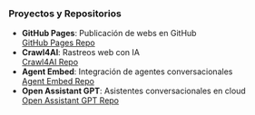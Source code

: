 ### **Proyectos y Repositorios**  
- **GitHub Pages**: Publicación de webs en GitHub  
  [GitHub Pages Repo](https://github.com/skills/github-pages)  
- **Crawl4AI**: Rastreos web con IA  
  [Crawl4AI Repo](https://github.com/unclecode/crawl4ai)  
- **Agent Embed**: Integración de agentes conversacionales  
  [Agent Embed Repo](https://github.com/Predictable-Dialogs/agent-embed)  
- **Open Assistant GPT**: Asistentes conversacionales en cloud  
  [Open Assistant GPT Repo](https://github.com/OpenAssistantGPT/OpenAssistantGPT)

